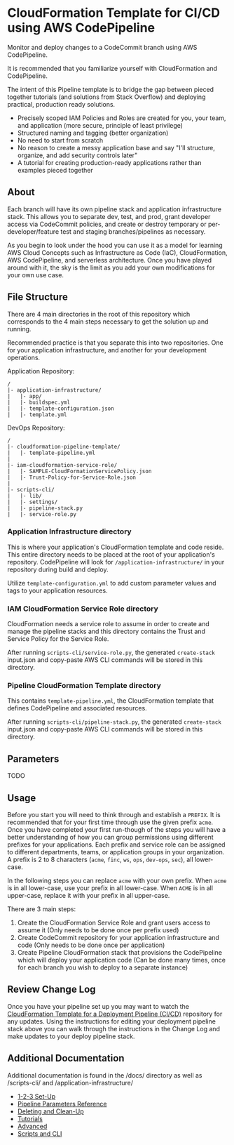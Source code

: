 # CloudFormation Template for CI/CD using AWS CodePipeline

Monitor and deploy changes to a CodeCommit branch using AWS CodePipeline.

It is recommended that you familiarize yourself with CloudFormation and CodePipeline.

The intent of this Pipeline template is to bridge the gap between pieced together tutorials (and solutions from Stack Overflow) and deploying practical, production ready solutions.

- Precisely scoped IAM Policies and Roles are created for you, your team, and application (more secure, principle of least privilege)
- Structured naming and tagging (better organization)
- No need to start from scratch
- No reason to create a messy application base and say "I'll structure, organize, and add security controls later"
- A tutorial for creating production-ready applications rather than examples pieced together

## About

Each branch will have its own pipeline stack and application infrastructure stack. This allows you to separate dev, test, and prod, grant developer access via CodeCommit policies, and create or destroy temporary or per-developer/feature test and staging branches/pipelines as necessary.

As you begin to look under the hood you can use it as a model for learning AWS Cloud Concepts such as Infrastructure as Code (IaC), CloudFormation, AWS CodePipeline, and serverless architecture. Once you have played around with it, the sky is the limit as you add your own modifications for your own use case.

## File Structure

There are 4 main directories in the root of this repository which corresponds to the 4 main steps necessary to get the solution up and running.

Recommended practice is that you separate this into two repositories. One for your application infrastructure, and another for your development operations.

Application Repository:

```text
/
|- application-infrastructure/
|   |- app/
|   |- buildspec.yml
|   |- template-configuration.json
|   |- template.yml
```

DevOps Repository:

```text
/
|- cloudformation-pipeline-template/
|   |- template-pipeline.yml
|
|- iam-cloudformation-service-role/
|   |- SAMPLE-CloudFormationServicePolicy.json
|   |- Trust-Policy-for-Service-Role.json
|
|- scripts-cli/
|   |- lib/
|   |- settings/
|   |- pipeline-stack.py
|   |- service-role.py
```

### Application Infrastructure directory

This is where your application's CloudFormation template and code reside. This entire directory needs to be placed at the root of your application's repository. CodePipeline will look for `/application-infrastructure/` in your repository during build and deploy.

Utilize `template-configuration.yml` to add custom parameter values and tags to your application resources.

### IAM CloudFormation Service Role directory

CloudFormation needs a service role to assume in order to create and manage the pipeline stacks and this directory contains the Trust and Service Policy for the Service Role.

After running `scripts-cli/service-role.py`, the generated `create-stack` input.json and copy-paste AWS CLI commands will be stored in this directory.

### Pipeline CloudFormation Template directory

This contains `template-pipeline.yml`, the CloudFormation template that defines CodePipeline and associated resources. 

After running `scripts-cli/pipeline-stack.py`, the generated `create-stack` input.json and copy-paste AWS CLI commands will be stored in this directory.

## Parameters

TODO

## Usage

Before you start you will need to think through and establish a `PREFIX`. It is recommended that for your first time through use the given prefix `acme`. Once you have completed your first run-though of the steps you will have a better understanding of how you can group permissions using different prefixes for your applications. Each prefix and service role can be assigned to different departments, teams, or application groups in your organization. A prefix is 2 to 8 characters (`acme`, `finc`, `ws`, `ops`, `dev-ops`, `sec`), all lower-case.

In the following steps you can replace `acme` with your own prefix. When `acme` is in all lower-case, use your prefix in all lower-case. When `ACME` is in all upper-case, replace it with your prefix in all upper-case.

There are 3 main steps:

1. Create the CloudFormation Service Role and grant users access to assume it (Only needs to be done once per prefix used)
2. Create CodeCommit repository for your application infrastructure and code (Only needs to be done once per application)
3. Create Pipeline CloudFormation stack that provisions the CodePipeline which will deploy your application code (Can be done many times, once for each branch you wish to deploy to a separate instance)

## Review Change Log

Once you have your pipeline set up you may want to watch the [CloudFormation Template for a Deployment Pipeline (CI/CD)](https://github.com/chadkluck/serverless-deploy-pipeline-atlantis) repository for any updates. Using the instructions for editing your deployment pipeline stack above you can walk through the instructions in the Change Log and make updates to your deploy pipeline stack.

## Additional Documentation

Additional documentation is found in the /docs/ directory as well as /scripts-cli/ and /application-infrastructure/

- [1-2-3 Set-Up](./docs/1-2-3-Set-Up.md)
- [Pipeline Parameters Reference](./docs/Pipeline-Parameters-Reference.md)
- [Deleting and Clean-Up](./docs/Deleting-and-Clean-Up.md)
- [Tutorials](./docs/Tutorials.md)
- [Advanced](./docs/Advanced.md)
- [Scripts and CLI](./scripts-cli/README-CLI.md)
